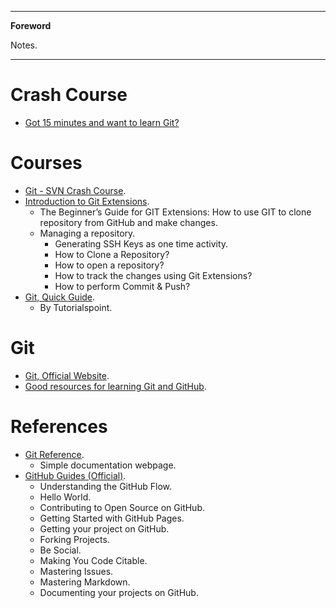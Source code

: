 <!--
---

[TOC]
-->
---

**Foreword**

Notes.

---

# Crash Course

- [Got 15 minutes and want to learn Git?](https://try.github.io/levels/1/challenges/1)

# Courses

- [Git - SVN Crash Course](http://git.or.cz/course/svn.html).
- [Introduction to Git Extensions](https://bytescout.com/blog/beginner-guide-to-git-on-windows-using-git-extensions).
	- The Beginner’s Guide for GIT Extensions: How to use GIT to clone repository from GitHub and make changes.
	- Managing a repository.
		- Generating SSH Keys as one time activity.
		- How to Clone a Repository?
		- How to open a repository?
		- How to track the changes using Git Extensions?
		- How to perform Commit & Push?
- [Git, Quick Guide](http://www.tutorialspoint.com/git/git_quick_guide.htm).
	- By Tutorialspoint.

# Git

- [Git, Official Website](https://git-scm.com/).
- [Good resources for learning Git and GitHub](https://help.github.com/articles/good-resources-for-learning-git-and-github/).

# References

- [Git Reference](http://gitref.org/).
	- Simple documentation webpage.
- [GitHub Guides (Official)](https://guides.github.com/).
	- Understanding the GitHub Flow.
	- Hello World.
	- Contributing to Open Source on GitHub.
	- Getting Started with GitHub Pages.
	- Getting your project on GitHub.
	- Forking Projects.
	- Be Social.
	- Making You Code Citable.
	- Mastering Issues.
	- Mastering Markdown.
	- Documenting your projects on GitHub.
